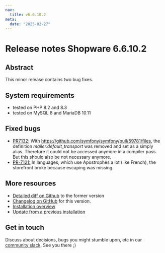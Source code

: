 ```yaml
---
nav:
  title: v6.6.10.2
meta:
  date: "2025-02-27"
---
```


# Release notes Shopware 6.6.10.2

## Abstract

This minor release contains two bug fixes.

## System requirements

* tested on PHP 8.2 and 8.3
* tested on MySQL 8 and MariaDB 10.11

## Fixed bugs

* [PR7132:](https://github.com/shopware/shopware/pull/7132) With https://github.com/symfony/symfony/pull/59781/files, the definition *mailer.default_transport* was removed and set as a simply alias. Therefore it could not be accessed anymore in a compiler pass. But this should also be not necessary anymore.
* [PR-7121:](https://github.com/shopware/shopware/pull/7121) In languages, which use Apostrophes a lot (like French), the storefront broke because escaping was missing.

## More resources

* [Detailed diff on Github](https://github.com/shopware/shopware/compare/v6.6.10.1...v6.6.10.2) to the former version
* [Changelog on GitHub](https://github.com/shopware/shopware/blob/v6.6.10.2/CHANGELOG.md) for this version.
* [Installation overview](https://developer.shopware.com/docs/guides/installation/)
* [Update from a previous installation](https://developer.shopware.com/docs/guides/installation/template.html#update-shopware)

## Get in touch

Discuss about decisions, bugs you might stumble upon, etc in our [community slack](https://slack.shopware.com). See you there ;)
